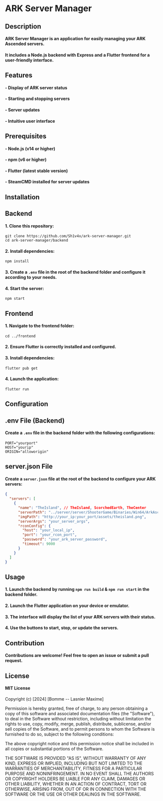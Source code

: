 # ARK Server Manager

## Description
#### ARK Server Manager is an application for easily managing your ARK Ascended servers.
#### It includes a Node.js backend with Express and a Flutter frontend for a user-friendly interface.

## Features
#### - Display of ARK server status
#### - Starting and stopping servers
#### - Server updates
#### - Intuitive user interface

## Prerequisites
#### - Node.js (v14 or higher)
#### - npm (v6 or higher)
#### - Flutter (latest stable version)
#### - SteamCMD installed for server updates

## Installation

## Backend
#### 1. Clone this repository:
   ```
   git clone https://github.com/Sh1v4x/ark-server-manager.git
   cd ark-server-manager/backend
   ```
#### 2. Install dependencies:
   ```
   npm install
   ```
#### 3. Create a `.env` file in the root of the backend folder and configure it according to your needs.
#### 4. Start the server:
   ```
   npm start
   ```

## Frontend
#### 1. Navigate to the frontend folder:
   ```
   cd ../frontend
   ```
#### 2. Ensure Flutter is correctly installed and configured.
#### 3. Install dependencies:
   ```
   flutter pub get
   ```
#### 4. Launch the application:
   ```
   flutter run
   ```

## Configuration

## .env File (Backend)
#### Create a `.env` file in the backend folder with the following configurations:
```
PORT="yourport"
HOST="yourip"
ORIGIN="alloworigin"
```

## server.json File
#### Create a `server.json` file at the root of the backend to configure your ARK servers:
```json
{
  "servers": [
    {
      "name": "TheIsland", // TheIsland, ScorchedEarth, TheCenter
      "serverPath": "../server/server/ShooterGame/Binaries/Win64/ArkAscendedServer.exe",
      "imgPath": "http://your_ip:your_port/assets/theisland.png",
      "serverArgs": "your_server_args",
      "rconConfig": {
        "host": "your_local_ip",
        "port": "your_rcon_port",
        "password": "your_ark_server_password",
        "timeout": 9000
      }
    }
  ]
}
```

## Usage
#### 1. Launch the backend by running `npm run build` & `npm run start` in the backend folder.
#### 2. Launch the Flutter application on your device or emulator.
#### 3. The interface will display the list of your ARK servers with their status.
#### 4. Use the buttons to start, stop, or update the servers.

## Contribution
#### Contributions are welcome! Feel free to open an issue or submit a pull request.

## License
#### MIT License

Copyright (c) [2024] [Bomme -- Lasnier Maxime]

Permission is hereby granted, free of charge, to any person obtaining a copy
of this software and associated documentation files (the "Software"), to deal
in the Software without restriction, including without limitation the rights
to use, copy, modify, merge, publish, distribute, sublicense, and/or sell
copies of the Software, and to permit persons to whom the Software is
furnished to do so, subject to the following conditions:

The above copyright notice and this permission notice shall be included in all
copies or substantial portions of the Software.

THE SOFTWARE IS PROVIDED "AS IS", WITHOUT WARRANTY OF ANY KIND, EXPRESS OR
IMPLIED, INCLUDING BUT NOT LIMITED TO THE WARRANTIES OF MERCHANTABILITY,
FITNESS FOR A PARTICULAR PURPOSE AND NONINFRINGEMENT. IN NO EVENT SHALL THE
AUTHORS OR COPYRIGHT HOLDERS BE LIABLE FOR ANY CLAIM, DAMAGES OR OTHER
LIABILITY, WHETHER IN AN ACTION OF CONTRACT, TORT OR OTHERWISE, ARISING FROM,
OUT OF OR IN CONNECTION WITH THE SOFTWARE OR THE USE OR OTHER DEALINGS IN THE
SOFTWARE.
